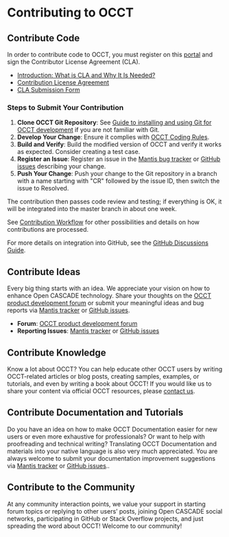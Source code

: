 # Contributing to OCCT

## Contribute Code

In order to contribute code to OCCT, you must register on this [portal](https://dev.opencascade.org/) and sign the Contributor License Agreement (CLA).

- [Introduction: What is CLA and Why It Is Needed?](CLA_SIGNING.md)
- [Contribution License Agreement](CLA.md)
- [CLA Submission Form](https://dev.opencascade.org/get_involed/cla_submission_form)

### Steps to Submit Your Contribution
1. **Clone OCCT Git Repository**: See [Guide to installing and using Git for OCCT development](https://dev.opencascade.org/doc/overview/html/occt_contribution__git_guide.html) if you are not familiar with Git.
2. **Develop Your Change**: Ensure it complies with [OCCT Coding Rules](https://dev.opencascade.org/doc/overview/html/occt_contribution__coding_rules.html).
3. **Build and Verify**: Build the modified version of OCCT and verify it works as expected. Consider creating a test case.
4. **Register an Issue**: Register an issue in the [Mantis bug tracker](https://tracker.dev.opencascade.org/login_select_proj_page.php?ref=bug_report_page.php) or [GitHub issues](https://github.com/Open-Cascade-SAS/OCCT/issues) describing your change.
5. **Push Your Change**: Push your change to the Git repository in a branch with a name starting with "CR" followed by the issue ID, then switch the issue to Resolved.

The contribution then passes code review and testing; if everything is OK, it will be integrated into the master branch in about one week.

See [Contribution Workflow](https://dev.opencascade.org/doc/overview/html/occt_contribution__contribution_workflow.html) for other possibilities and details on how contributions are processed.

For more details on integration into GitHub, see the [GitHub Discussions Guide](https://github.com/Open-Cascade-SAS/OCCT/discussions/36).

## Contribute Ideas

Every big thing starts with an idea. We appreciate your vision on how to enhance Open CASCADE technology. Share your thoughts on the [OCCT product development forum](https://dev.opencascade.org/forums) or submit your meaningful ideas and bug reports via [Mantis tracker](https://tracker.dev.opencascade.org) or [GitHub issues](https://github.com/Open-Cascade-SAS/OCCT/issues).

- **Forum**: [OCCT product development forum](https://dev.opencascade.org/forums)
- **Reporting Issues**: [Mantis tracker](https://tracker.dev.opencascade.org) or [GitHub issues](https://github.com/Open-Cascade-SAS/OCCT/issues)

## Contribute Knowledge

Know a lot about OCCT? You can help educate other OCCT users by writing OCCT-related articles or blog posts, creating samples, examples, or tutorials, and even by writing a book about OCCT! If you would like us to share your content via official OCCT resources, please [contact us](https://dev.opencascade.org/webform/contact_us).

## Contribute Documentation and Tutorials

Do you have an idea on how to make OCCT Documentation easier for new users or even more exhaustive for professionals? Or want to help with proofreading and technical writing? Translating OCCT Documentation and materials into your native language is also very much appreciated. You are always welcome to submit your documentation improvement suggestions via [Mantis tracker](https://tracker.dev.opencascade.org) or [GitHub issues](https://github.com/Open-Cascade-SAS/OCCT/issues)..

## Contribute to the Community

At any community interaction points, we value your support in starting forum topics or replying to other users’ posts, joining Open CASCADE social networks, participating in GitHub or Stack Overflow projects, and just spreading the word about OCCT! Welcome to our community!